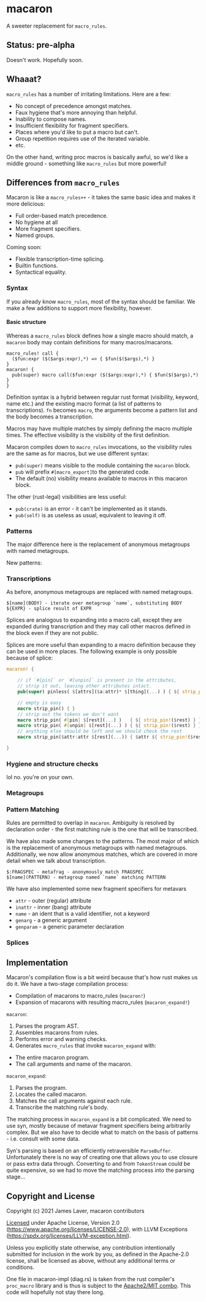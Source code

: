 # macaron

A sweeter replacement for `macro_rules`.

## Status: pre-alpha

Doesn't work. Hopefully soon.

## Whaaat?

`macro_rules` has a number of irritating limitations. Here are a few:

* No concept of precedence amongst matches.
* Faux hygiene that's more annoying than helpful.
* Inability to compose names.
* Insufficient flexibility for fragment specifiers.
* Places where you'd like to put a macro but can't.
* Group repetition requires use of the iterated variable.
* etc.

On the other hand, writing proc macros is basically awful, so we'd
like a middle ground - something like `macro_rules` but more powerful!

## Differences from `macro_rules`

Macaron is like a `macro_rules++` - it takes the same basic idea and
makes it more delicious:

* Full order-based match precedence.
* No hygiene at all
* More fragment specifiers.
* Named groups.

Coming soon:

* Flexible transcription-time splicing.
* Builtin functions.
* Syntactical equality.

### Syntax

If you already know `macro_rules`, most of the syntax should be
familiar. We make a few additions to support more flexibility, however.

#### Basic structure

Whereas a `macro_rules` block defines how a single macro should match,
a `macaron` body may contain definitions for many macros/macarons.

```
macro_rules! call {
  ($fun:expr ($($args:expr),*) => { $fun($($args),*) }
}
macaron! {
  pub(super) macro call($fun:expr ($($args:expr),*) { $fun($($args),*) }
}

```

Definition syntax is a hybrid between regular rust format (visibility,
keyword, name etc.) and the existing macro format (a list of patterns
to transcriptions). `fn` becomes `macro`, the arguments become a
pattern list and the body becomes a transcription.

Macros may have multiple matches by simply defining the macro multiple
times. The effective visibility is the visibility of the first
definition.

Macaron compiles down to `macro_rules` invocations, so the visibility
rules are the same as for macros, but we use different syntax:

* `pub(super)` means visible to the module containing the `macaron` block.
* `pub` will prefix `#[macro_export]`to the generated code.
* The default (no) visibility means available to macros in this macaron block.

The other (rust-legal) visibilities are less useful:

* `pub(crate)` is an error - it can't be implemented as it stands.
* `pub(self)` is as useless as usual, equivalent to leaving it off.


### Patterns

The major difference here is the replacement of anonymous metagroups
with named metagroups.

New patterns:

### Transcriptions

As before, anonymous metagroups are replaced with named metagroups.

```
$[name](BODY) - iterate over metagroup `name`, substituting BODY
${EXPR} - splice result of EXPR
```

Splices are analogous to expanding into a macro call, except they are
expanded during transcription and they may call other macros defined
in the block even if they are not public.

Splices are more useful than expanding to a macro definition because
they can be used in more places. The following example is only
possible because of splice:

```rust
macaron! {

    // if `#[pin]` or `#[unpin]` is present in the attributes,
    // strip it out, leaving other attributes intact.
    pub(super) pinless( $[attrs]($a:attr)* $[thing](...) ) { ${ strip_pin!($[attrs]($a)*) } $thing }

    // empty is easy
    macro strip_pin() { }
    // strip out the tokens we don't want
    macro strip_pin( #[pin] $[rest](...) )   { ${ strip_pin!($rest) } }
    macro strip_pin( #[unpin] $[rest](...) ) { ${ strip_pin!($rest) } }
    // anything else should be left and we should check the rest
    macro strip_pin($attr:attr $[rest](...)) { $attr ${ strip_pin!($rest) } }

}
```

### Hygiene and structure checks

lol no. you're on your own.

### Metagroups

### Pattern Matching

Rules are permitted to overlap in `macaron`. Ambiguity is resolved by
declaration order - the first matching rule is the one that will be
transcribed.

We have also made some changes to the patterns. The most major of
which is the replacement of anonymous metagroups with named
metagroups. Additionally, we now allow anonymous matches, which are
covered in more detail when we talk about transcription.

```
$:FRAGSPEC - metafrag - anonymously match FRAGSPEC
$[name](PATTERN) - metagroup named `name` matching PATTERN
```

We have also implemented some new fragment specifiers for metavars

* `attr` - outer (regular) attribute
* `inattr` - inner (bang) attribute
* `name` - an ident that is a valid identifier, not a keyword
* `genarg` - a generic argument
* `genparam` - a generic parameter declaration

### Splices


## Implementation

Macaron's compilation flow is a bit weird because that's how rust
makes us do it. We have a two-stage compilation process:

* Compilation of macarons to macro_rules (`macaron!`)
* Expansion of macarons with resulting macro_rules (`macaron_expand!`)

`macaron`:

1. Parses the program AST.
2. Assembles macarons from rules.
3. Performs error and warning checks.
4. Generates `macro_rules` that invoke `macaron_expand` with:
  * The entire macaron program.
  * The call arguments and name of the macaron.

`macaron_expand`:

1. Parses the program.
2. Locates the called macaron.
3. Matches the call arguments against each rule.
4. Transcribe the matching rule's body.

The matching process in `macaron_expand` is a bit complicated. We need
to use syn, mostly because of metavar fragment specifiers being
arbitrarily complex. But we also have to decide what to match on the
basis of patterns - i.e. consult with some data.

Syn's parsing is based on an efficiently retraversible
`ParseBuffer`. Unfortunately there is no way of creating one that
allows you to use closure or pass extra data through. Converting to
and from `TokenStream` could be quite expensive, so we had to move the
matching process into the parsing stage...

## Copyright and License

Copyright (c) 2021 James Laver, macaron contributors

[Licensed](LICENSE) under Apache License, Version 2.0 (https://www.apache.org/licenses/LICENSE-2.0),
with LLVM Exceptions (https://spdx.org/licenses/LLVM-exception.html).

Unless you explicitly state otherwise, any contribution intentionally submitted
for inclusion in the work by you, as defined in the Apache-2.0 license, shall be
licensed as above, without any additional terms or conditions.

One file in macaron-impl (diag.rs) is taken from the rust compiler's
`proc_macro` library and is thus is subject to the [Apache2/MIT
combo](https://github.com/rust-lang/rust/blob/master/COPYRIGHT). This
code will hopefully not stay there long.
